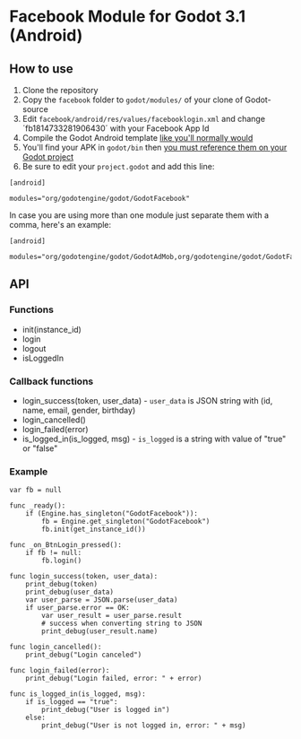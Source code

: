# Facebook Module for Godot 3.1 (Android)

## How to use
1. Clone the repository
1. Copy the `facebook` folder to `godot/modules/` of your clone of Godot-source
1. Edit `facebook/android/res/values/facebooklogin.xml` and change ´fb1814733281906430´ with your Facebook App Id
1. Compile the Godot Android template [like you'll normally would](http://docs.godotengine.org/en/latest/development/compiling/compiling_for_android.html)
1. You'll find your APK in `godot/bin` then [you must reference them on your Godot project](http://docs.godotengine.org/en/latest/development/compiling/compiling_for_android.html#using-the-export-templates)
1. Be sure to edit your `project.godot` and add this line:

```
[android]

modules="org/godotengine/godot/GodotFacebook"
```

In case you are using more than one module just separate them with a comma, here's an example:

```
[android]

modules="org/godotengine/godot/GodotAdMob,org/godotengine/godot/GodotFacebook"
```

## API

### Functions
* init(instance_id)
* login
* logout
* isLoggedIn

### Callback functions
* login_success(token, user_data) - `user_data` is JSON string with (id, name, email, gender, birthday)
* login_cancelled()
* login_failed(error)
* is_logged_in(is_logged, msg) - `is_logged` is a string with value of "true" or "false"

### Example

```
var fb = null

func _ready():
	if (Engine.has_singleton("GodotFacebook")):
		fb = Engine.get_singleton("GodotFacebook")
		fb.init(get_instance_id())
	
func _on_BtnLogin_pressed():
	if fb != null:
		fb.login()
	
func login_success(token, user_data):
	print_debug(token)
	print_debug(user_data)
	var user_parse = JSON.parse(user_data)
	if user_parse.error == OK:
		var user_result = user_parse.result
		# success when converting string to JSON
		print_debug(user_result.name)

func login_cancelled():
	print_debug("Login canceled")

func login_failed(error):
	print_debug("Login failed, error: " + error)
	
func is_logged_in(is_logged, msg):
	if is_logged == "true":
		print_debug("User is logged in")
	else:
		print_debug("User is not logged in, error: " + msg)
```

